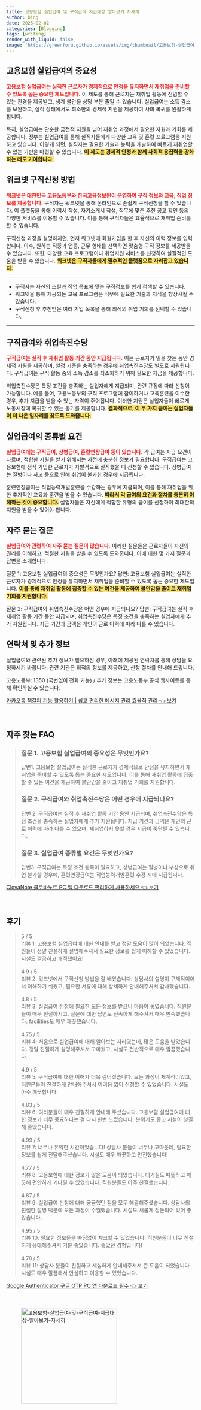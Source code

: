 ```yaml
---
title: 고용보험 실업급여 및 구직급여 지급대상 알아보기 자세히
author: bing
date: 2025-02-02
categories: [Blogging]
tags: [writing]
render_with_liquid: false
image: 'https://greenforu.github.io/assets/img/thumbnail/고용보험-실업급여-및-구직급여-지급대상-알아보기-자세히.webp'
---
```



<h2 id='고용보험 실업급여의 중요성'>고용보험 실업급여의 중요성</h2>

<p><b><span style="color: #ee2323;">고용보험 실업급여는 실직한 근로자가 경제적으로 안정을 유지하면서 재취업을 준비할 수 있도록 돕는 중요한 제도입니다.</span></b> 이 제도를 통해 근로자는 재취업 활동에 전념할 수 있는 환경을 제공받고, 생계 불안을 상당 부분 줄일 수 있습니다. 실업급여는 소득 감소를 보완하고, 실직 상태에서도 최소한의 경제적 지원을 제공하여 사회 복귀를 원활하게 합니다.</p>

<p>특히, 실업급여는 단순한 금전적 지원을 넘어 재취업 과정에서 필요한 자원과 기회를 제공합니다. 정부는 실업급여를 통해 실직자들에게 다양한 교육 및 훈련 프로그램을 지원하고 있습니다. 이렇게 되면, 실직자는 필요한 기술과 능력을 개발하여 빠르게 재취업할 수 있는 기반을 마련할 수 있습니다. <b><span style="background-color: #ffe066;">이 제도는 경제적 안정과 함께 사회적 응집력을 강화하는 데도 기여합니다.</span></b></p>

<h2 id='워크넷 구직신청 방법'>워크넷 구직신청 방법</h2>

<p><b><span style="color: #ee2323;">워크넷은 대한민국 고용노동부와 한국고용정보원이 운영하여 구직 정보와 교육, 직업 정보를 제공합니다.</span></b> 구직자는 워크넷을 통해 온라인으로 손쉽게 구직신청을 할 수 있습니다. 이 플랫폼을 통해 이력서 작성, 자기소개서 작성, 직무에 맞춘 추천 공고 확인 등의 다양한 서비스를 이용할 수 있습니다. 이를 통해 구직자들은 효율적으로 재취업 준비를 할 수 있습니다.</p>

<p>구직신청 과정을 설명하자면, 먼저 워크넷에 회원가입을 한 후 자신의 이력 정보를 입력합니다. 이후, 원하는 직종과 업종, 근무 형태를 선택하면 맞춤형 구직 정보를 제공받을 수 있습니다. 또한, 다양한 교육 프로그램이나 취업지원 서비스를 신청하여 실질적인 도움을 받을 수 있습니다. <b><span style="background-color: #ffe066;">워크넷은 구직자들에게 필수적인 플랫폼으로 자리잡고 있습니다.</span></b></p>

<hr />

<ul>
    <li>구직자는 자신의 스킬과 직업 목표에 맞는 구직정보를 쉽게 검색할 수 있습니다.</li>
    <li>워크넷을 통해 제공되는 교육 프로그램은 직무에 필요한 기술과 지식을 향상시킬 수 있습니다.</li>
    <li>구직신청 후 추천받은 여러 기업 목록을 통해 최적의 취업 기회를 선택할 수 있습니다.</li>
</ul>

<hr />

<h2 id='구직급여와 취업촉진수당'>구직급여와 취업촉진수당</h2>

<p><b><span style="color: #ee2323;">구직급여는 실직 후 재취업 활동 기간 동안 지급됩니다.</span></b> 이는 근로자가 일을 찾는 동안 경제적 지원을 제공하며, 일정 기준을 충족하는 경우에 취업촉진수당도 별도로 지원됩니다. 구직급여는 구직 활동 중의 소득 감소를 최소화하기 위해 필요한 자금을 제공합니다.</p>

<p>취업촉진수당은 특정 조건을 충족하는 실업자에게 지급되며, 관련 규정에 따라 신청이 가능합니다. 예를 들어, 고용노동부의 구직 프로그램에 참여하거나 교육훈련을 이수한 경우, 추가 지급을 받을 수 있는 자격이 주어집니다. 이러한 지원은 실업자들이 빠르게 노동시장에 복귀할 수 있는 동기를 제공합니다. <b><span style="background-color: #ffe066;">결과적으로, 이 두 가지 급여는 실업자들이 더 나은 일자리를 찾도록 도와줍니다.</span></b></p>

<h2 id='실업급여의 종류별 요건'>실업급여의 종류별 요건</h2>

<p><b><span style="color: #ee2323;">실업급여에는 구직급여, 상병급여, 훈련연장급여 등이 있습니다.</span></b> 각 급여는 지급 요건이 다르며, 적합한 지원을 받기 위해서는 사전에 충분한 정보가 필요합니다. 구직급여는 고용보험에 정식 가입한 근로자가 자발적으로 실직했을 때 신청할 수 있습니다. 상병급여는 질병이나 사고 등으로 인해 취업이 불가한 경우에 지급됩니다.</p>

<p>훈련연장급여는 직업능력개발훈련을 수강하는 경우에 지급되며, 이를 통해 재취업을 위한 추가적인 교육과 훈련을 받을 수 있습니다. <b><span style="background-color: #ffe066;">따라서 각 급여의 요건과 절차를 충분히 이해하는 것이 중요합니다.</span></b> 실업자들은 자신에게 적합한 유형의 급여를 신청하여 최대한의 지원을 받을 수 있어야 합니다.</p>

<h2 id='자주 묻는 질문'>자주 묻는 질문</h2>

<p><b><span style="color: #ee2323;">실업급여와 관련하여 자주 묻는 질문이 많습니다.</span></b> 이러한 질문들은 근로자들이 자신의 권리를 이해하고, 적절한 지원을 받을 수 있도록 도와줍니다. 이에 대한 몇 가지 질문과 답변을 소개합니다.</p>

<p>질문 1: 고용보험 실업급여의 중요성은 무엇인가요? 답변: 고용보험 실업급여는 실직한 근로자가 경제적으로 안정을 유지하면서 재취업을 준비할 수 있도록 돕는 중요한 제도입니다. <b><span style="background-color: #ffe066;">이를 통해 재취업 활동에 집중할 수 있는 여건을 제공하여 불안감을 줄이고 재취업 기회를 지원합니다.</span></b></p>

<p>질문 2: 구직급여와 취업촉진수당은 어떤 경우에 지급되나요? 답변: 구직급여는 실직 후 재취업 활동 기간 동안 지급되며, 취업촉진수당은 특정 조건을 충족하는 실업자에게 추가 지원됩니다. 지급 기간과 금액은 개인의 근로 이력에 따라 다를 수 있습니다.</p>

<h2 id='연락처 및 추가 정보'>연락처 및 추가 정보</h2>

<p>실업급여와 관련된 추가 정보가 필요하신 경우, 아래에 제공된 연락처를 통해 상담을 요청하시기 바랍니다. 관련 기관은 최적의 정보를 제공하고, 신청 절차를 안내해 드립니다.</p>

<p>고용노동부: 1350 (국번없이 전화 가능) / 추가 정보는 고용노동부 공식 웹사이트를 통해 확인하실 수 있습니다.</p>


<p><a class="click-button" title="카카오톡 책갈피 기능 활용하기 | 쉽고 편리한 메시지 관리 효율적 관리" href="https://greenforu.github.io/posts/%EC%B9%B4%EC%B9%B4%EC%98%A4%ED%86%A1-%EC%B1%85%EA%B0%88%ED%94%BC-%EA%B8%B0%EB%8A%A5-%ED%99%9C%EC%9A%A9%ED%95%98%EA%B8%B0-%EC%89%BD%EA%B3%A0-%ED%8E%B8%EB%A6%AC%ED%95%9C-%EB%A9%94%EC%8B%9C%EC%A7%80-%EA%B4%80%EB%A6%AC-%ED%9A%A8%EC%9C%A8%EC%A0%81-%EA%B4%80%EB%A6%AC/" rel="dofollow">카카오톡 책갈피 기능 활용하기 | 쉽고 편리한 메시지 관리 효율적 관리 👈 보기</a></p><br>
<h2 id='자주_찾는_FAQ'>자주 찾는 FAQ</h2>
<div itemscope="" itemtype="https://schema.org/FAQPage">
<blockquote>
<div itemscope="" itemprop="mainEntity" itemtype="https://schema.org/Question">
<h3 itemprop="name">질문 1. 고용보험 실업급여의 중요성은 무엇인가요?</h3>
<div itemscope="" itemprop="acceptedAnswer" itemtype="https://schema.org/Answer">
<span itemprop="text">
<p>답변1. 고용보험 실업급여는 실직한 근로자가 경제적으로 안정을 유지하면서 재취업을 준비할 수 있도록 돕는 중요한 제도입니다. 이를 통해 재취업 활동에 집중할 수 있는 여건을 제공하여 불안감을 줄이고 재취업 기회를 지원합니다.</p>
</span>
</div>
</div>
<div itemscope="" itemprop="mainEntity" itemtype="https://schema.org/Question">
<h3 itemprop="name">질문 2. 구직급여와 취업촉진수당은 어떤 경우에 지급되나요?</h3>
<div itemscope="" itemprop="acceptedAnswer" itemtype="https://schema.org/Answer">
<span itemprop="text">
<p>답변 2. 구직급여는 실직 후 재취업 활동 기간 동안 지급되며, 취업촉진수당은 특정 조건을 충족하는 실업자에게 추가 지원됩니다. 지급 기간과 금액은 개인의 근로 이력에 따라 다를 수 있으며, 재취업하지 못할 경우 지급이 중단될 수 있습니다.</p>
</span>
</div>
</div>
<div itemscope="" itemprop="mainEntity" itemtype="https://schema.org/Question">
<h3 itemprop="name">질문 3. 실업급여 종류별 요건은 무엇인가요?</h3>
<div itemscope="" itemprop="acceptedAnswer" itemtype="https://schema.org/Answer">
<span itemprop="text">
<p>답변3. 구직급여는 특정 조건 충족이 필요하고, 상병급여는 질병이나 부상으로 취업 불가할 경우에, 훈련연장급여는 직업능력개발훈련 수강 시에 지급됩니다.</p>
</span>
</div>
</div>
</blockquote>
</div>
<p><a class="click-button" title="ClovaNote 클로바노트 PC 앱 다운로드 편리하게 사용하세요" href="https://greenforu.github.io/posts/ClovaNote-%ED%81%B4%EB%A1%9C%EB%B0%94%EB%85%B8%ED%8A%B8-PC-%EC%95%B1-%EB%8B%A4%EC%9A%B4%EB%A1%9C%EB%93%9C-%ED%8E%B8%EB%A6%AC%ED%95%98%EA%B2%8C-%EC%82%AC%EC%9A%A9%ED%95%98%EC%84%B8%EC%9A%94/" rel="dofollow">ClovaNote 클로바노트 PC 앱 다운로드 편리하게 사용하세요 👈 보기</a></p><br>
<h2 id='후기'>후기</h2>
<div itemscope itemtype="https://schema.org/Product">
  <blockquote>
  <div itemprop="review" itemscope itemtype="https://schema.org/Review">
      <div itemprop="reviewRating" itemscope itemtype="https://schema.org/Rating"> <span itemprop="ratingValue">5</span> / <span itemprop="bestRating">5</span> </div>
      <span itemprop="reviewBody">리뷰 1: 고용보험 실업급여에 대한 안내를 받고 정말 도움이 많이 되었습니다. 직원들이 정말 친절하게 설명해주셔서 필요한 정보를 쉽게 이해할 수 있었습니다. 시설도 깔끔하고 쾌적했어요!</span>
  </div>
  <br>
  <div itemprop="review" itemscope itemtype="https://schema.org/Review">
      <div itemprop="reviewRating" itemscope itemtype="https://schema.org/Rating"> <span itemprop="ratingValue">4.9</span> / <span itemprop="bestRating">5</span> </div>
      <span itemprop="reviewBody">리뷰 2: 워크넷에서 구직신청 방법을 잘 배웠습니다. 상담사의 설명이 구체적이어서 이해하기 쉬웠고, 필요한 서류에 대해 상세하게 안내해주셔서 감사했습니다.</span>
  </div>
  <br>
  <div itemprop="review" itemscope itemtype="https://schema.org/Review">
      <div itemprop="reviewRating" itemscope itemtype="https://schema.org/Rating"> <span itemprop="ratingValue">4.8</span> / <span itemprop="bestRating">5</span> </div>
      <span itemprop="reviewBody">리뷰 3: 실업급여 신청에 필요한 모든 정보를 받으니 마음이 놓였습니다. 직원분들이 매우 친절하시고, 질문에 대한 답변도 신속하게 해주셔서 매우 만족했습니다. facilities도 매우 깨끗했습니다.</span>
  </div>
  <br>
  <div itemprop="review" itemscope itemtype="https://schema.org/Review">
      <div itemprop="reviewRating" itemscope itemtype="https://schema.org/Rating"> <span itemprop="ratingValue">4.75</span> / <span itemprop="bestRating">5</span> </div>
      <span itemprop="reviewBody">리뷰 4: 처음으로 실업급여에 대해 알아보는 자리였는데, 많은 도움을 받았습니다. 정말 친절하게 설명해주셔서 고마웠고, 시설도 전반적으로 매우 깔끔했습니다.</span>
  </div>
  <br>
  <div itemprop="review" itemscope itemtype="https://schema.org/Review">
      <div itemprop="reviewRating" itemscope itemtype="https://schema.org/Rating"> <span itemprop="ratingValue">4.9</span> / <span itemprop="bestRating">5</span> </div>
      <span itemprop="reviewBody">리뷰 5: 구직급여에 대한 이해가 더욱 깊어졌습니다. 모든 과정이 체계적이었고, 직원분들이 친절하게 안내해주셔서 어려움 없이 신청할 수 있었습니다. 시설도 아주 깨끗합니다.</span>
  </div>
  <br>
  <div itemprop="review" itemscope itemtype="https://schema.org/Review">
      <div itemprop="reviewRating" itemscope itemtype="https://schema.org/Rating"> <span itemprop="ratingValue">4.83</span> / <span itemprop="bestRating">5</span> </div>
      <span itemprop="reviewBody">리뷰 6: 여러분들이 매우 친절하게 안내해 주셨습니다. 고용보험 실업급여에 대한 정보가 너무 중요하다는 걸 다시 한번 느꼈습니다. 분위기도 좋고 시설이 청결해 좋았습니다.</span>
  </div>
  <br>
  <div itemprop="review" itemscope itemtype="https://schema.org/Review">
      <div itemprop="reviewRating" itemscope itemtype="https://schema.org/Rating"> <span itemprop="ratingValue">4.99</span> / <span itemprop="bestRating">5</span> </div>
      <span itemprop="reviewBody">리뷰 7: 너무나 유익한 시간이었습니다! 상담사 분들이 너무나 고마운데, 필요한 정보를 쉽게 전달해주셨습니다. 시설도 매우 깨끗하고 안전했습니다!</span>
  </div>
  <br>
  <div itemprop="review" itemscope itemtype="https://schema.org/Review">
      <div itemprop="reviewRating" itemscope itemtype="https://schema.org/Rating"> <span itemprop="ratingValue">4.77</span> / <span itemprop="bestRating">5</span> </div>
      <span itemprop="reviewBody">리뷰 8: 고용보험에 대한 정보가 많은 도움이 되었습니다. 대기실도 따뜻하고 깨끗해 편안하게 기다릴 수 있었습니다. 직원분들도 아주 친절했습니다.</span>
  </div>
  <br>
  <div itemprop="review" itemscope itemtype="https://schema.org/Review">
      <div itemprop="reviewRating" itemscope itemtype="https://schema.org/Rating"> <span itemprop="ratingValue">4.87</span> / <span itemprop="bestRating">5</span> </div>
      <span itemprop="reviewBody">리뷰 9: 실업급여 신청에 대해 궁금했던 점을 모두 해결해주셨습니다. 상담사의 친절한 설명 덕분에 모든 과정이 수월했습니다. 시설도 새롭게 정돈되어 있어 좋았습니다.</span>
  </div>
  <br>
  <div itemprop="review" itemscope itemtype="https://schema.org/Review">
      <div itemprop="reviewRating" itemscope itemtype="https://schema.org/Rating"> <span itemprop="ratingValue">4.95</span> / <span itemprop="bestRating">5</span> </div>
      <span itemprop="reviewBody">리뷰 10: 필요한 정보들을 빠짐없이 체크할 수 있었습니다. 직원분들이 너무 친절하게 응대해주셔서 기분 좋았습니다. 좋았던 경험입니다!</span>
  </div>
  <br>
  <div itemprop="review" itemscope itemtype="https://schema.org/Review">
      <div itemprop="reviewRating" itemscope itemtype="https://schema.org/Rating"> <span itemprop="ratingValue">4.78</span> / <span itemprop="bestRating">5</span> </div>
      <span itemprop="reviewBody">리뷰 11: 상담사 분들이 친절하고 세심하게 안내해주셔서 큰 도움이 되었습니다. 시설도 매우 깔끔해서 안심하고 이용할 수 있었습니다.</span>
  </div>
  </blockquote>
</div>
<p><a class="click-button" title="Google Authenticator 구글 OTP PC 앱 다운로드 필수" href="https://greenforu.github.io/posts/Google-Authenticator-%EA%B5%AC%EA%B8%80-OTP-PC-%EC%95%B1-%EB%8B%A4%EC%9A%B4%EB%A1%9C%EB%93%9C-%ED%95%84%EC%88%98/" rel="dofollow">Google Authenticator 구글 OTP PC 앱 다운로드 필수 👈 보기</a></p><br>
<figure class="image"><img src="https://greenforu.github.io/assets/img/thumbnail/고용보험-실업급여-및-구직급여-지급대상-알아보기-자세히.webp" alt="고용보험-실업급여-및-구직급여-지급대상-알아보기-자세히" width="256" height="256"></figure>